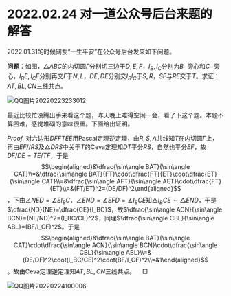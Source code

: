 # 2022.02.24 对一道公众号后台来题的解答

2022.01.31的时候网友“一生平安”在公众号后台发来如下问题。

**问题**：如图，$\triangle ABC$的内切圆$\Gamma$分别切三边于$D,E,F$，$I_B,I_C$分别为$B-$旁心和$C-$旁心，$I_BE,I_CF$分别再交$\Gamma$于$N,L$，$DE,DE$分别交$I_BI_C$于$S,R$，$SF$与$RE$交于$T$。求证：$AT,BL,CN$三线共点。

![QQ图片20220223233012](C:\Users\张峻铭\Desktop\图\QQ图片20220223233012.png)

最近比较忙没腾出手来看这个题，昨天晚上难得空闲一会，看了下这个题。本题不算困难，感觉堆砌的意味很重。下面给出证明。

*Proof.* 对六边形$DFFTEE$用Pascal定理逆定理，由$R,S,A$共线知$T$在内切圆$\Gamma$上，再由$EF//RS$及$\triangle DRS$中关于$T$的Ceva定理知$DT$平分$RS$，自然也平分$EF$，故$DF/DE=TE/TF$，于是$$\begin{aligned}&\dfrac{\sin\angle BAT}{\sin\angle CAT}\\=&\dfrac{\sin\angle BAT}{FT}\cdot\dfrac{FT}{ET}\cdot\dfrac{ET}{\sin\angle CAT}\\=&\dfrac{\sin\angle AFT}{\sin\angle AET}\cdot\dfrac{FT}{ET}\\=&(FT/ET)^2=(DE/DF)^2\end{aligned}$$，下由$\angle NED=\angle EI_BC$，$\angle END=\angle EFD=\angle I_BCE$知$\triangle I_BCE\sim\triangle END$，于是$\dfrac{ND}{NE}=\dfrac{CE}{I_BC}$，故$\dfrac{\sin\angle ACN}{\sin\angle BCN}=(NE/ND)^2=(I_BC/CE)^2$，同理$\dfrac{\sin\angle CBL}{\sin\angle ABL}=(BF/I_CF)^2$。于是$$\begin{aligned}&\dfrac{\sin\angle BAT}{\sin\angle CAT}\cdot\dfrac{\sin\angle ACN}{\sin\angle BCN}\cdot\dfrac{\sin\angle CBL}{\sin\angle ABL}\\=&(DE/DF)^2\cdot(I_BC/CE)^2\cdot(BF/I_CF)^2\\=&1\end{aligned}$$。故由Ceva定理逆定理知$AT,BL,CN$三线共点。$\quad\Box$

![QQ图片20220224100006](C:\Users\张峻铭\Desktop\图\QQ图片20220224100006.png)